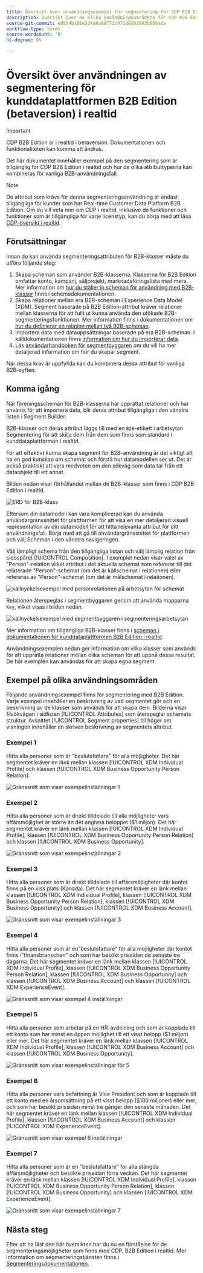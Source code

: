 ```yaml
---
title: Översikt över användningsexempel för segmentering för CDP B2B Edition i realtid.
description: Översikt över de olika användningsområdena för CDP B2B Edition i realtid som finns.
source-git-commit: e85d4b108e2d4a6a88772c071d9281603b695ada
workflow-type: tm+mt
source-wordcount: '0'
ht-degree: 0%

---
```


# Översikt över användningen av segmentering för kunddataplattformen B2B Edition (betaversion) i realtid

<!-- This document relates to this [ticket](https://jira.corp.adobe.com/browse/PLAT-100468) -->

>[!IMPORTANT]
>
>CDP B2B Edition är i realtid i betaversion. Dokumentationen och funktionaliteten kan komma att ändras.

Det här dokumentet innehåller exempel på den segmentering som är tillgänglig för CDP B2B Edition i realtid och hur de olika attributtyperna kan kombineras för vanliga B2B-användningsfall.

>[!NOTE]
>
>De attribut som krävs för denna segmenteringsanvändning är endast tillgängliga för kunder som har Real-time Customer Data Platform B2B Edition. Om du vill veta mer om CDP i realtid, inklusive de funktioner och funktioner som är tillgängliga för varje licenstyp, kan du börja med att läsa [CDP-översikt i realtid](../overview.md).

## Förutsättningar

Innan du kan använda segmenteringsattributen för B2B-klasser måste du utföra följande steg:

1. Skapa scheman som använder B2B-klasserna. Klasserna för B2B Edition omfattar konto, kampanj, säljprojekt, marknadsföringslista med mera. Mer information om [hur du ställer in scheman för användning med B2B-klasser](../schemas/b2b.md) finns i schemadokumentationen.
1. Skapa relationer mellan era B2B-scheman i Experience Data Model (XDM). Segment baserade på B2B Edition-attribut kräver relationer mellan klasserna för att fullt ut kunna använda den utökade B2B-segmenteringsfunktionen. Mer information finns i dokumentationen om [hur du definierar en relation mellan två B2B-scheman](../../xdm/tutorials/relationship-b2b.md).
1. Importera data med datauppsättningar baserade på era B2B-scheman. I källdokumentationen finns [information om hur du importerar data](../../sources/connectors/adobe-applications/marketo/marketo.md).
1. Läs [användarhandboken för segmentbyggaren](../../segmentation/ui/segment-builder.md) om du vill ha mer detaljerad information om hur du skapar segment.

När dessa krav är uppfyllda kan du kombinera dessa attribut för vanliga B2B-syften.

## Komma igång

När föreningsscheman för B2B-klasserna har upprättat relationer och har använts för att importera data, blir deras attribut tillgängliga i den vänstra listen i Segment Builder.

B2B-klasser och deras attribut läggs till med en `B2B`-etikett i arbetsytan Segmentering för att skilja dem från dem som finns som standard i kunddataplattformen i realtid.

För att effektivt kunna skapa segment för B2B-användning är det viktigt att ha en god kunskap om schemat och förstå hur datamodellen ser ut. Det är också praktiskt att vara medveten om den sökväg som data tar från ett dataobjekt till ett annat.

Bilden nedan visar förhållandet mellan de B2B-klasser som finns i CDP B2B Edition i realtid.

![ERD för B2B-klass](../assets/segmentation/b2b-classes.png)

Eftersom din datamodell kan vara komplicerad kan du använda användargränssnittet för plattformen för att visa en mer detaljerad visuell representation av din datamodell för att hitta relevanta attribut för ditt användningsfall. Börja med att gå till användargränssnittet för plattformen och välj Scheman i den vänstra navigeringen.

Välj lämpligt schema från den tillgängliga listan och välj lämplig relation från sidospåret [!UICONTROL Composition]. I exemplet nedan visar valet av &quot;Person&quot;-relation vilket attribut i det aktuella schemat som refererar till det relaterade &quot;Person&quot;-schemat (om det är källschemat i relationen) eller refereras av &quot;Person&quot;-schemat (om det är målschemat i relationen).

![källnyckelsexempel med personrelationen på arbetsytan för schemat](../assets/segmentation/source-key-schema-relationship-example.png)

Relationen återspeglas i segmentbyggaren genom att använda mapparna `Key`, vilket visas i bilden nedan.

![källnyckelsexempel med segmentbyggaren i segmenteringsarbetsytan](../assets/segmentation/source-key-segmentation-example.png)

Mer information om tillgängliga B2B-klasser finns i [scheman i dokumentationen för kunddataplattformen B2B Edition i realtid](../schemas/b2b.md).

Användningsexemplen nedan ger information om vilka klasser som används för att upprätta relationer mellan olika scheman för att uppnå dessa resultat. De här exemplen kan användas för att skapa egna segment.

## Exempel på olika användningsområden

Följande användningsexempel finns för segmentering med B2B Edition. Varje exempel innehåller en beskrivning av vad segmentet gör och en beskrivning av de klasser som används för att skapa dem. Bilderna visar filsökvägen i sidlisten [!UICONTROL Attributes] som återspeglar schemats struktur. Avsnittet [!UICONTROL Segment properties] till höger om visningen innehåller en skriven beskrivning av segmentets attribut.

### Exempel 1

Hitta alla personer som är &quot;beslutsfattare&quot; för alla möjligheter. Det här segmentet kräver en länk mellan klassen [!UICONTROL XDM Individual Profile] och klassen [!UICONTROL XDM Business Opportunity Person Relation].

![Gränssnitt som visar exempelinställningar 1](../assets/segmentation/example-1.png)

### Exempel 2

Hitta alla personer som är direkt tilldelade till alla möjligheter vars affärsmöjlighet är större än det angivna beloppet ($1 miljon). Det här segmentet kräver en länk mellan klassen [!UICONTROL XDM Individual Profile], klassen [!UICONTROL XDM Business Opportunity Person Relation] och klassen [!UICONTROL XDM Business Opportunity].

![Gränssnitt som visar exempelinställningar 2](../assets/segmentation/example-2.png)

### Exempel 3

Hitta alla personer som är direkt tilldelade till affärsmöjligheter där kontot finns på en viss plats (Kanada). Det här segmentet kräver en länk mellan klassen [!UICONTROL XDM Individual Profile], klassen [!UICONTROL XDM Business Opportunity Person Relation], klassen [!UICONTROL XDM Business Opportunity] och klassen [!UICONTROL XDM Business Account].

![Gränssnitt som visar exempelinställningar 3](../assets/segmentation/example-3.png)

### Exempel 4

Hitta alla personer som är en&quot;beslutsfattare&quot; för alla möjligheter där kontot finns i&quot;finansbranschen&quot; och som har besökt prissidan de senaste tre dagarna. Det här segmentet kräver en länk mellan klassen [!UICONTROL XDM Individual Profile], klassen [!UICONTROL XDM Business Opportunity Person Relation], klassen [!UICONTROL XDM Business Opportunity] och klassen [!UICONTROL XDM Business Account] och klassen [!UICONTROL XDM ExperienceEvent].

![Gränssnitt som visar exempel 4 inställningar](../assets/segmentation/example-4.png)

### Exempel 5

Hitta alla personer som arbetar på en HR-avdelning och som är kopplade till ett konto som har minst en öppen möjlighet till ett visst belopp ($1 miljon) eller mer. Det här segmentet kräver en länk mellan klassen [!UICONTROL XDM Individual Profile], klassen [!UICONTROL XDM Business Account] och klassen [!UICONTROL XDM Business Opportunity].

![Gränssnitt som visar exempelinställningar för 5](../assets/segmentation/example-5.png)

### Exempel 6

Hitta alla personer vars befattning är Vice President och som är kopplade till ett konto med en årsomsättning på ett visst belopp ($100 miljoner) eller mer, och som har besökt prissidan minst tre gånger den senaste månaden. Det här segmentet kräver en länk mellan klassen [!UICONTROL XDM Individual Profile], klassen [!UICONTROL XDM Business Account] och klassen [!UICONTROL XDM ExperienceEvent].

![Gränssnitt som visar exempel 6 inställningar](../assets/segmentation/example-6.png)

### Exempel 7

Hitta alla personer som är en &quot;beslutsfattare&quot; för alla stängda affärsmöjligheter och besökte prissidan förra veckan. Det här segmentet kräver en länk mellan klassen [!UICONTROL XDM Individual Profile], klassen [!UICONTROL XDM Business Opportunity Person Relation], klassen [!UICONTROL XDM Business Opportunity] och klassen [!UICONTROL XDM ExperienceEvent].

![Gränssnitt som visar exempelinställningar 7](../assets/segmentation/example-7.png)

## Nästa steg

Efter att ha läst den här översikten har du nu en förståelse för de segmenteringsmöjligheter som finns med CDP, B2B Edition i realtid. Mer information om segmenteringstjänsten finns i [Segmenteringsdokumentationen](../../segmentation/home.md).
